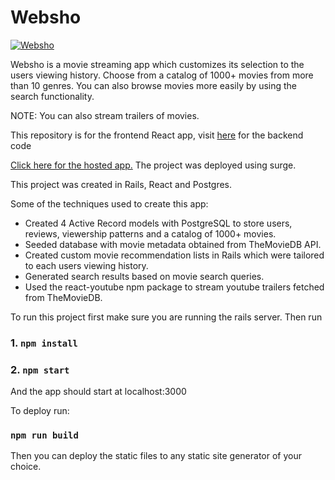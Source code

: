 # Websho

[![Websho](http://img.youtube.com/vi/2II6EaME_wM/0.jpg)](https://www.youtube.com/embed/2II6EaME_wM"Websho")


Websho is a movie streaming app which customizes its selection to the users viewing history.
Choose from a catalog of 1000+ movies from more than 10 genres. You can also browse movies more easily by using the search functionality. 

NOTE: You can also stream trailers of movies.

This repository is for the frontend React app, visit [here](https://github.com/JahazielGuzman/websho) for the backend code 

[Click here for the hosted app.](http://websho.jahazielguzman.com) The project was deployed using surge.

This project was created in Rails, React and Postgres.

Some of the techniques used to create this app:
+ Created 4 Active Record models with PostgreSQL to store users, reviews, viewership patterns and a catalog of 1000+ movies.
+ Seeded database with movie metadata obtained from TheMovieDB API.
+ Created custom movie recommendation lists in Rails which were tailored to each users viewing history.
+ Generated search results based on movie search queries.
+ Used the react-youtube npm package to stream youtube trailers fetched from TheMovieDB.

To run this project first make sure you are running the rails server. Then run 

### 1. `npm install`
### 2. `npm start`

And the app should start at localhost:3000

To deploy run:

### `npm run build`

Then you can deploy the static files to any static site generator of your choice.
